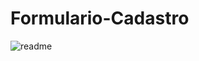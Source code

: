 # Formulario-Cadastro

![readme](https://user-images.githubusercontent.com/98292860/174852395-0f8b3fdc-faf6-40e2-810e-91a6b85b43ee.png)
